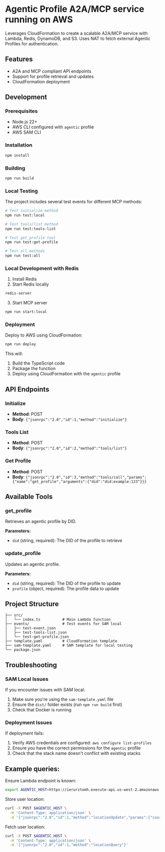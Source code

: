 # Agentic Profile A2A/MCP service running on AWS

Leverages CloudFormation to create a scalable A2A/MCP service with Lambda, Redis, DynamoDB, and S3.  Uses
NAT to fetch external Agentic Profiles for authentication.

## Features

- A2A and MCP compliant API endpoints
- Support for profile retrieval and updates
- CloudFormation deployment

## Development

### Prerequisites

- Node.js 22+
- AWS CLI configured with `agentic` profile
- AWS SAM CLI

### Installation

```bash
npm install
```

### Building

```bash
npm run build
```

### Local Testing

The project includes several test events for different MCP methods:

```bash
# Test initialize method
npm run test:local

# Test tools/list method
npm run test:tools-list

# Test get_profile tool
npm run test:get-profile

# Test all methods
npm run test:all
```

### Local Development with Redis

1. Install Redis
2. Start Redis locally

  ```bash
  redis-server
  ```

3. Start MCP server

  ```bash
  npm run start:local
  ```

### Deployment

Deploy to AWS using CloudFormation:

```bash
npm run deploy
```

This will:
1. Build the TypeScript code
2. Package the function
3. Deploy using CloudFormation with the `agentic` profile

## API Endpoints

### Initialize
- **Method**: POST
- **Body**: `{"jsonrpc":"2.0","id":1,"method":"initialize"}`

### Tools List
- **Method**: POST
- **Body**: `{"jsonrpc":"2.0","id":2,"method":"tools/list"}`

### Get Profile
- **Method**: POST
- **Body**: `{"jsonrpc":"2.0","id":3,"method":"tools/call","params":{"name":"get_profile","arguments":{"did":"did:example:123"}}}`

## Available Tools

### get_profile
Retrieves an agentic profile by DID.

**Parameters:**
- `did` (string, required): The DID of the profile to retrieve

### update_profile
Updates an agentic profile.

**Parameters:**
- `did` (string, required): The DID of the profile to update
- `profile` (object, required): The profile data to update

## Project Structure

```
├── src/
│   └── index.ts          # Main Lambda function
├── events/               # Test events for SAM local
│   ├── test-event.json
│   ├── test-tools-list.json
│   └── test-get-profile.json
├── template.yaml         # CloudFormation template
├── sam-template.yaml     # SAM template for local testing
└── package.json
```

## Troubleshooting

### SAM Local Issues

If you encounter issues with SAM local:

1. Make sure you're using the `sam-template.yaml` file
2. Ensure the `dist/` folder exists (run `npm run build` first)
3. Check that Docker is running

### Deployment Issues

If deployment fails:

1. Verify AWS credentials are configured: `aws configure list-profiles`
2. Ensure you have the correct permissions for the `agentic` profile
3. Check that the stack name doesn't conflict with existing stacks 

## Example queries:

Ensure Lambda endpoint is known:

```bash
export AGENTIC_HOST=https://ierurztomh.execute-api.us-west-2.amazonaws.com/dev
```

Store user location:

```bash
curl -X POST $AGENTIC_HOST \
  -H 'Content-Type: application/json' \
  -d '{"jsonrpc":"2.0","id":1,"method":"locationUpdate","params":{"coords":{"latitude":35.6762,"longitude":139.6503}}}'
```

Fetch user location:

```bash
curl -X POST $AGENTIC_HOST \
  -H 'Content-Type: application/json' \
  -d '{"jsonrpc":"2.0","id":1,"method":"locationQuery"}'
```


